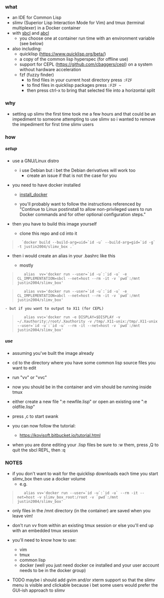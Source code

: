 ### what

- an IDE for Common Lisp
- slimv (Superior Lisp Interaction Mode for Vim) and tmux (terminal multiplexer) in a Docker container
- with [sbcl](http://www.sbcl.org/) and [abcl](https://common-lisp.net/project/armedbear/)
    - you choose one at container run time with an environment variable (see below)
- also including:
    - quicklisp (https://www.quicklisp.org/beta/) 
    - a copy of the common lisp hyperspec (for offline use)
    - support for CEPL (https://github.com/cbaggers/cepl) on a system without hardware acceleration
    - fzf (fuzzy finder)
        - to find files in your current host directory press `:FZF` 
        - to find files in quicklisp packages press `:FZF ~` 
        - then press ctrl-x to bring that selected file into a horizontal split


### why

- setting up slimv the first time took me a few hours and that could be an impediment to someone attempting to use slimv so i wanted to remove the impediment for first time slimv users



### how 

##### setup

- use a GNU/Linux distro
    - i use Debian but i bet the Debian derivatives will work too
        - create an issue if that is not the case for you

- you need to have docker installed

    - [install_docker](https://docs.docker.com/install/)

    - you'll probably want to follow the instructions referenced by "Continue to Linux postinstall to allow non-privileged users to run Docker commands and for other optional configuration steps."


- then you have to build this image yourself
    - clone this repo and cd into it
>       `docker build --build-arg=uid=`id -u` --build-arg=gid=`id -g` -t justin2004/slimv_box .`


- then i would create an alias in your .bashrc like this 

    - mostly

>        alias  vv='docker run --user=`id -u`:`id -u` -e CL_IMPLEMENTATION=sbcl --net=host --rm -it -v `pwd`:/mnt justin2004/slimv_box'

>        alias vva='docker run --user=`id -u`:`id -u` -e CL_IMPLEMENTATION=abcl --net=host --rm -it -v `pwd`:/mnt justin2004/slimv_box'


    - but if you want to output to X11 (for CEPL)

>        alias vvc='docker run -e DISPLAY=$DISPLAY -v ~/.Xauthority:/root/.Xauthority -v /tmp/.X11-unix:/tmp/.X11-unix --user=`id -u`:`id -u` --rm -it --net=host -v `pwd`:/mnt justin2004/slimv_box'




##### use

- assuming you've built the image already 

- cd to the directory where you have some common lisp source files you want to edit

- run "vv" or "vvc"

- now you should be in the container and vim should be running inside tmux

- either create a new file ":e newfile.lisp" or open an existing one ":e oldfile.lisp"

- press ,c to start swank

- you can now follow the tutorial:

    - https://kovisoft.bitbucket.io/tutorial.html

- when you are done editing your .lisp files be sure to :w them, press ,Q to quit the sbcl REPL, then :q



### NOTES

- if you don't want to wait for the quicklisp downloads each time you start slimv_box then use a docker volume
    - e.g.
>        alias vv='docker run --user=`id -u`:`id -u` --rm -it --net=host -v slimv_box_root:/root -v `pwd`:/mnt justin2004/slimv_box'

- only files in the /mnt directory (in the container) are saved when you leave vim!

- don't run vv from within an existing tmux session or else you'll end up with an embedded tmux session


- you'll need to know how to use:

    - vim
    - tmux
    - common lisp
    - docker (well you just need docker ce installed and your user account needs to be in the docker group)


- TODO maybe i should add gvim and/or xterm support so that the slimv menu is visible and clickable because i bet some users would prefer the GUI-ish approach to slimv



